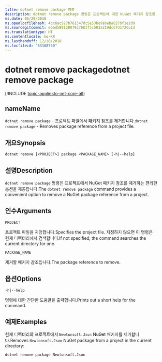 ```yaml
---
title: dotnet remove package 명령
description: dotnet remove package 명령은 프로젝트에 대한 NuGet 패키지 참조를 제거하는 편리한 옵션을 제공합니다.
ms.date: 05/29/2018
ms.openlocfilehash: 4cc8ac927b761547dc5e53be9abeba827bf1e1d9
ms.sourcegitcommit: e6ad58812807937b03f5c581a219dcd7d1726b1d
ms.translationtype: HT
ms.contentlocale: ko-KR
ms.lasthandoff: 12/10/2018
ms.locfileid: "53168730"
---
```

# <a name="dotnet-remove-package"></a><span data-ttu-id="fe1f2-103">dotnet remove package</span><span class="sxs-lookup"><span data-stu-id="fe1f2-103">dotnet remove package</span></span>

[!INCLUDE [topic-appliesto-net-core-all](../../../includes/topic-appliesto-net-core-all.md)]

## <a name="name"></a><span data-ttu-id="fe1f2-104">name</span><span class="sxs-lookup"><span data-stu-id="fe1f2-104">Name</span></span>

<span data-ttu-id="fe1f2-105">`dotnet remove package` - 프로젝트 파일에서 패키지 참조를 제거합니다.</span><span class="sxs-lookup"><span data-stu-id="fe1f2-105">`dotnet remove package` - Removes package reference from a project file.</span></span>

## <a name="synopsis"></a><span data-ttu-id="fe1f2-106">개요</span><span class="sxs-lookup"><span data-stu-id="fe1f2-106">Synopsis</span></span>

`dotnet remove [<PROJECT>] package <PACKAGE_NAME> [-h|--help]`

## <a name="description"></a><span data-ttu-id="fe1f2-107">설명</span><span class="sxs-lookup"><span data-stu-id="fe1f2-107">Description</span></span>

<span data-ttu-id="fe1f2-108">`dotnet remove package` 명령은 프로젝트에서 NuGet 패키지 참조를 제거하는 편리한 옵션을 제공합니다.</span><span class="sxs-lookup"><span data-stu-id="fe1f2-108">The `dotnet remove package` command provides a convenient option to remove a NuGet package reference from a project.</span></span>

## <a name="arguments"></a><span data-ttu-id="fe1f2-109">인수</span><span class="sxs-lookup"><span data-stu-id="fe1f2-109">Arguments</span></span>

`PROJECT`

<span data-ttu-id="fe1f2-110">프로젝트 파일을 지정합니다.</span><span class="sxs-lookup"><span data-stu-id="fe1f2-110">Specifies the project file.</span></span> <span data-ttu-id="fe1f2-111">지정하지 않으면 이 명령은 현재 디렉터리에서 검색합니다.</span><span class="sxs-lookup"><span data-stu-id="fe1f2-111">If not specified, the command searches the current directory for one.</span></span>

`PACKAGE_NAME`

<span data-ttu-id="fe1f2-112">제거할 패키지 참조입니다.</span><span class="sxs-lookup"><span data-stu-id="fe1f2-112">The package reference to remove.</span></span>

## <a name="options"></a><span data-ttu-id="fe1f2-113">옵션</span><span class="sxs-lookup"><span data-stu-id="fe1f2-113">Options</span></span>

`-h|--help`

<span data-ttu-id="fe1f2-114">명령에 대한 간단한 도움말을 출력합니다.</span><span class="sxs-lookup"><span data-stu-id="fe1f2-114">Prints out a short help for the command.</span></span>

## <a name="examples"></a><span data-ttu-id="fe1f2-115">예제</span><span class="sxs-lookup"><span data-stu-id="fe1f2-115">Examples</span></span>

<span data-ttu-id="fe1f2-116">현재 디렉터리의 프로젝트에서 `Newtonsoft.Json` NuGet 패키지를 제거합니다.</span><span class="sxs-lookup"><span data-stu-id="fe1f2-116">Removes `Newtonsoft.Json` NuGet package from a project in the current directory:</span></span>

`dotnet remove package Newtonsoft.Json`